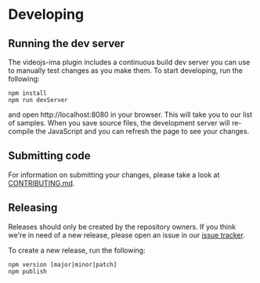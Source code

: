 # Developing

## Running the dev server
The videojs-ima plugin includes a continuous build dev server you can use to
manually test changes as you make them. To start developing, run the following:

```
npm install
npm run devServer
```

and open http://localhost:8080 in your browser. This will take you to our list
of samples. When you save source files, the development server will re-compile
the JavaScript and you can refresh the page to see your changes.

## Submitting code
For information on submitting your changes, please take a look at
[CONTRIBUTING.md](https://github.com/googleads/videojs-ima/blob/master/CONTRIBUTING.md).

## Releasing
Releases should only be created by the repository owners. If you think we're in
need of a new release, please open an issue in our [issue
tracker](https://github.com/googleads/videojs-ima/issues).

To create a new release, run the following:

```
npm version [major|minor|patch]
npm publish
```

